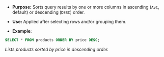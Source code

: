 - **Purpose:** Sorts query results by one or more columns in ascending (`ASC`, default) or descending (`DESC`) order.
- **Use:** Applied after selecting rows and/or grouping them.

- **Example:**

```sql
SELECT * FROM products ORDER BY price DESC;
```

_Lists products sorted by price in descending order._
